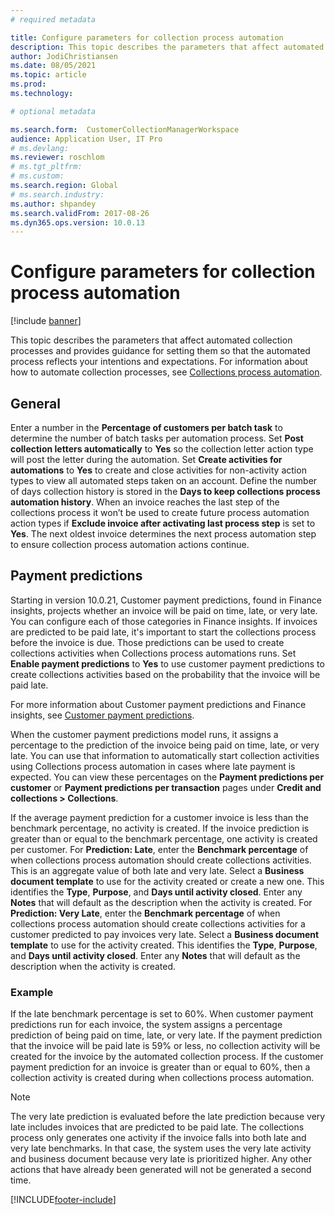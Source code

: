 ```yaml
---
# required metadata

title: Configure parameters for collection process automation
description: This topic describes the parameters that affect automated collection processes and provides guidance for setting them so that the automated process reflects your intentions and expectations.
author: JodiChristiansen
ms.date: 08/05/2021
ms.topic: article
ms.prod: 
ms.technology: 

# optional metadata

ms.search.form:  CustomerCollectionManagerWorkspace
audience: Application User, IT Pro
# ms.devlang: 
ms.reviewer: roschlom
# ms.tgt_pltfrm: 
# ms.custom: 
ms.search.region: Global
# ms.search.industry: 
ms.author: shpandey
ms.search.validFrom: 2017-08-26 
ms.dyn365.ops.version: 10.0.13 
---
```


# Configure parameters for collection process automation

[!include [banner](../includes/banner.md)]

This topic describes the parameters that affect automated collection processes and provides guidance for setting them so that the automated process reflects your intentions and expectations. For information about how to automate collection processes, see [Collections process automation](collections-process-automate.md).

## General
Enter a number in the **Percentage of customers per batch task** to determine the number of batch tasks per automation process. Set **Post collection letters automatically** to **Yes** so the collection letter action type will post the letter during the automation. Set **Create activities for automations** to **Yes** to create and close activities for non-activity action types to view all automated steps taken on an account. Define the number of days collection history is stored in the **Days to keep collections process automation history**. When an invoice reaches the last step of the collections process it won’t be used to create future process automation action types if **Exclude invoice after activating last process step** is set to **Yes**. The next oldest invoice determines the next process automation step to ensure collection process automation actions continue. 

## Payment predictions
Starting in version 10.0.21, Customer payment predictions, found in Finance insights, projects whether an invoice will be paid on time, late, or very late. You can configure each of those categories in Finance insights. If invoices are predicted to be paid late, it's important to start the collections process before the invoice is due. Those predictions can be used to create collections activities when Collections process automations runs. Set **Enable payment predictions** to **Yes** to use customer payment predictions to create collections activities based on the probability that the invoice will be paid late. 

For more information about Customer payment predictions and Finance insights, see [Customer payment predictions](payment-insights-overview.md).

When the customer payment predictions model runs, it assigns a percentage to the prediction of the invoice being paid on time, late, or very late. You can use that information to automatically start collection activities using Collections process automation in cases where late payment is expected. You can view these percentages on the **Payment predictions per customer** or **Payment predictions per transaction** pages under **Credit and collections > Collections**. 

If the average payment prediction for a customer invoice is less than the benchmark percentage, no activity is created. If the invoice prediction is greater than or equal to the benchmark percentage, one activity is created per customer. For **Prediction: Late**, enter the **Benchmark percentage** of when collections process automation should create collections activities. This is an aggregate value of both late and very late. Select a **Business document template** to use for the activity created or create a new one. This identifies the **Type**, **Purpose**, and **Days until activity closed**. Enter any **Notes** that will default as the description when the activity is created. For **Prediction: Very Late**, enter the **Benchmark percentage** of when collections process automation should create collections activities for a customer predicted to pay invoices very late. Select a **Business document template** to use for the activity created. This identifies the **Type**, **Purpose**, and **Days until activity closed**. Enter any **Notes** that will default as the description when the activity is created. 

### Example
If the late benchmark percentage is set to 60%. When customer payment predictions run for each invoice, the system assigns a percentage prediction of being paid on time, late, or very late. If the payment prediction that the invoice will be paid late is 59% or less, no collection activity will be created for the invoice by the automated collection process. If the customer payment prediction for an invoice is greater than or equal to 60%, then a collection activity is created during when collections process automation. 

> [!NOTE]
> The very late prediction is evaluated before the late prediction because very late includes invoices that are predicted to be paid late. The collections process only generates one activity if the invoice falls into both late and very late benchmarks. In that case, the system uses the very late activity and business document because very late is prioritized higher. Any other actions that have already been generated will not be generated a second time.

[!INCLUDE[footer-include](../../includes/footer-banner.md)]
